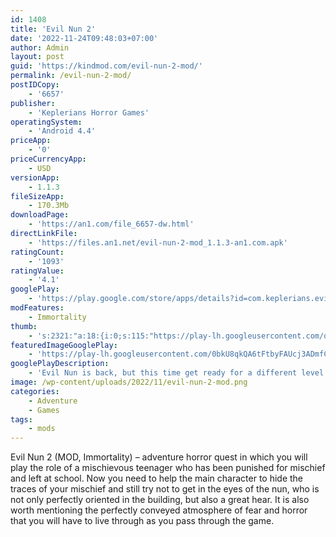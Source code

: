 ```yaml
---
id: 1408
title: 'Evil Nun 2'
date: '2022-11-24T09:48:03+07:00'
author: Admin
layout: post
guid: 'https://kindmod.com/evil-nun-2-mod/'
permalink: /evil-nun-2-mod/
postIDCopy:
    - '6657'
publisher:
    - 'Keplerians Horror Games'
operatingSystem:
    - 'Android 4.4'
priceApp:
    - '0'
priceCurrencyApp:
    - USD
versionApp:
    - 1.1.3
fileSizeApp:
    - 170.3Mb
downloadPage:
    - 'https://an1.com/file_6657-dw.html'
directLinkFile:
    - 'https://files.an1.net/evil-nun-2-mod_1.1.3-an1.com.apk'
ratingCount:
    - '1093'
ratingValue:
    - '4.1'
googlePlay:
    - 'https://play.google.com/store/apps/details?id=com.keplerians.evilnun2'
modFeatures:
    - Immortality
thumb:
    - 's:2321:"a:18:{i:0;s:115:"https://play-lh.googleusercontent.com/qmz0uM2g5MOTwyL6UIbgsT6RjGv_DmYm-KoRNsIiUKMuug5z6RcrzfrDkhbmrTTvRos=w526-h296";i:1;s:115:"https://play-lh.googleusercontent.com/3DcOuDeJHzvjXRSnStpyrCLJV9eLkyx2xofYnhcRU7SZEoZo8lhP9_5So4SP49do9os=w526-h296";i:2;s:115:"https://play-lh.googleusercontent.com/C_1dT3QZSd7lXCWGda6AOSrgNkqbUmYlN_XM7HnuVABgkyrCVVmmKL3sr3NPrQ2pimg=w526-h296";i:3;s:115:"https://play-lh.googleusercontent.com/ytrBC6E9ISKHcAxSKCN4F8QsFn-OIyPG7wfoV5maOi9E9QZDNQKGAxzf-ufJn_Eyoec=w526-h296";i:4;s:115:"https://play-lh.googleusercontent.com/1v-lN7ACzyemT_DZW1beGyPE9qfUL7RRJI8v4MD81xu1KtI2JTUO2NwzRGjvEQHBmw0=w526-h296";i:5;s:115:"https://play-lh.googleusercontent.com/iiWA0JEKJsGThwjGbxpi_jvPr1ESGF4d42IZIL3YRDqSrvWdRYU-CJ3oBhgm0Y1r-ZE=w526-h296";i:6;s:115:"https://play-lh.googleusercontent.com/-iK2cQ43enEW0qtuhf_Atuf-yNXJOjfgqUZTiyYDf0P968CGNHXabkwhF4kM6WN1NMU=w526-h296";i:7;s:115:"https://play-lh.googleusercontent.com/zmzcIgk1w6Lr552trou51bCQ_r0tx-DSx5JdLBPG0wXr37siS7dFyH7bAdmUVqJuyrk=w526-h296";i:8;s:116:"https://play-lh.googleusercontent.com/QVXmcypHmPKeWKaLn7DzOl8KwTvC8E_Y5qrT4bgXPzQXoI7N64WpCOM81ui23XU25DrU=w526-h296";i:9;s:115:"https://play-lh.googleusercontent.com/5GdH5_0R-hr7yUM3UfJwQRIrmHF6qEeLHuVa4qkHOAj87xf9ZdNhjCn0_0M_9axrhWA=w526-h296";i:10;s:116:"https://play-lh.googleusercontent.com/lxQgAjl2-EAOIKFCtLS--XFlaIaaS3BjY79E4ZYHjrWWFuMSjOrhP_Gsq620N8HJYG0E=w526-h296";i:11;s:115:"https://play-lh.googleusercontent.com/Zq9zH-o8WbXWQXLkYzQi1vBHiaNY5E4UULMtsJSgb2AmZRvHhPcGnv_9NgypvkSOwDA=w526-h296";i:12;s:115:"https://play-lh.googleusercontent.com/hBwhgcAzOJpYXifYP_CoC3mKEdsbU9AgvmcAzaIRtBSZniwh8SKlxVdrj5en2hFuy5k=w526-h296";i:13;s:114:"https://play-lh.googleusercontent.com/E4HAkStgqON7CE6K5KvgyWhx7v4edEFvrk3l8Ffauy1C3gQAtv1mRwp_IHYrFtyKng=w526-h296";i:14;s:116:"https://play-lh.googleusercontent.com/1MDCyzHt-Td35Anyz2HqDZPULlHyXwp-kaJv6Q5mEO7_GQepb223ZADAa5jyE37M6LCr=w526-h296";i:15;s:115:"https://play-lh.googleusercontent.com/498ok-12HYh0hdBhHpUMKmoYLIrSuVgHonBOHyYG3odBGJIo1E3zgVCFvZNi0XEUE8s=w526-h296";i:16;s:116:"https://play-lh.googleusercontent.com/693jXoHGqgmM8N8RQOHhmlXbT8yTbu_Y_7gpJsCQp2G2YDHfGUWg3Y8TqmWL6fLwYAKI=w526-h296";i:17;s:114:"https://play-lh.googleusercontent.com/yICkpMp5n7sZ1myOa6NTtbFQKIVdNaSMSEXoJYc_a-w74kBjnJtUK_I77sTnGq06sQ=w526-h296";}";'
featuredImageGooglePlay:
    - 'https://play-lh.googleusercontent.com/0bkU8qkQA6tFtbyFAUcj3ADmfCn57moMTsL_7gKiqg3mSMeTqoezcMIPltObztu1aWw'
googlePlayDescription:
    - 'Evil Nun is back, but this time get ready for a different level of horror in the Nun games school!We already know you are a lover of Keplerians horror games, so stop waiting right now and start playing one of the best horror games you will ever play in your life. If you ever wanted to enjoy a big Evil Nun update, this will now be your new favourite horror game for sure.You are a big fan of horror games 3D, haunted house games, adventure escape games and all types of horror games, but what you have been really waiting for is to play again the Nun game. From all the scary stories you have heard and all of the terror games you have played, this scary granny''s one is by far the worst, and we know you love it!.'
image: /wp-content/uploads/2022/11/evil-nun-2-mod.png
categories:
    - Adventure
    - Games
tags:
    - mods
---
```


Evil Nun 2 (MOD, Immortality) – adventure horror quest in which you will play the role of a mischievous teenager who has been punished for mischief and left at school. Now you need to help the main character to hide the traces of your mischief and still try not to get in the eyes of the nun, who is not only perfectly oriented in the building, but also a great hear. It is also worth mentioning the perfectly conveyed atmosphere of fear and horror that you will have to live through as you pass through the game.